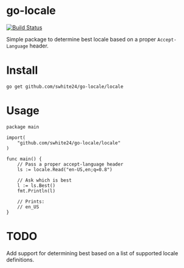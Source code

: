 # go-locale

[![Build Status](https://travis-ci.org/swhite24/go-locale.svg)](https://travis-ci.org/swhite24/go-locale)

Simple package to determine best locale based on a proper `Accept-Language`
header.

# Install

```
go get github.com/swhite24/go-locale/locale
```

# Usage

```golang
package main

import(
    "github.com/swhite24/go-locale/locale"
)

func main() {
    // Pass a proper accept-language header
    ls := locale.Read("en-US,en;q=0.8")

    // Ask which is best
    l := ls.Best()
    fmt.Println(l)

    // Prints:
    // en_US
}
```

# TODO

Add support for determining best based on a list of supported locale
definitions.
